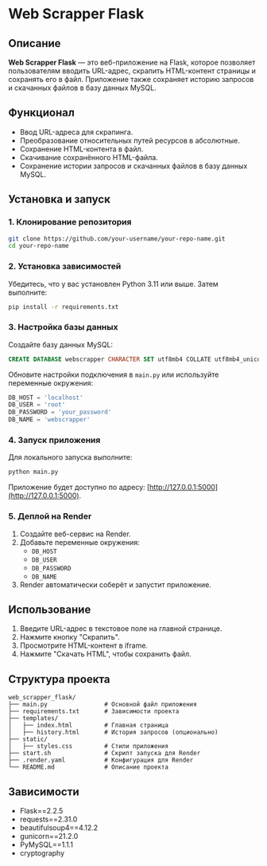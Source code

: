 # Web Scrapper Flask

## Описание
**Web Scrapper Flask** — это веб-приложение на Flask, которое позволяет пользователям вводить URL-адрес, скрапить HTML-контент страницы и сохранять его в файл. Приложение также сохраняет историю запросов и скачанных файлов в базу данных MySQL.

## Функционал
- Ввод URL-адреса для скрапинга.
- Преобразование относительных путей ресурсов в абсолютные.
- Сохранение HTML-контента в файл.
- Скачивание сохранённого HTML-файла.
- Сохранение истории запросов и скачанных файлов в базу данных MySQL.

## Установка и запуск

### 1. Клонирование репозитория
```bash
git clone https://github.com/your-username/your-repo-name.git
cd your-repo-name
```

### 2. Установка зависимостей
Убедитесь, что у вас установлен Python 3.11 или выше. Затем выполните:
```bash
pip install -r requirements.txt
```

### 3. Настройка базы данных
Создайте базу данных MySQL:
```sql
CREATE DATABASE webscrapper CHARACTER SET utf8mb4 COLLATE utf8mb4_unicode_ci;
```

Обновите настройки подключения в `main.py` или используйте переменные окружения:
```python
DB_HOST = 'localhost'
DB_USER = 'root'
DB_PASSWORD = 'your_password'
DB_NAME = 'webscrapper'
```

### 4. Запуск приложения
Для локального запуска выполните:
```bash
python main.py
```

Приложение будет доступно по адресу: [http://127.0.0.1:5000](http://127.0.0.1:5000).

### 5. Деплой на Render
1. Создайте веб-сервис на Render.
2. Добавьте переменные окружения:
   - `DB_HOST`
   - `DB_USER`
   - `DB_PASSWORD`
   - `DB_NAME`
3. Render автоматически соберёт и запустит приложение.

## Использование
1. Введите URL-адрес в текстовое поле на главной странице.
2. Нажмите кнопку "Скрапить".
3. Просмотрите HTML-контент в iframe.
4. Нажмите "Скачать HTML", чтобы сохранить файл.

## Структура проекта
```
web_scrapper_flask/
├── main.py                # Основной файл приложения
├── requirements.txt       # Зависимости проекта
├── templates/
│   ├── index.html         # Главная страница
│   ├── history.html       # История запросов (опционально)
├── static/
│   ├── styles.css         # Стили приложения
├── start.sh               # Скрипт запуска для Render
├── .render.yaml           # Конфигурация для Render
└── README.md              # Описание проекта
```

## Зависимости
- Flask==2.2.5
- requests==2.31.0
- beautifulsoup4==4.12.2
- gunicorn==21.2.0
- PyMySQL==1.1.1
- cryptography

